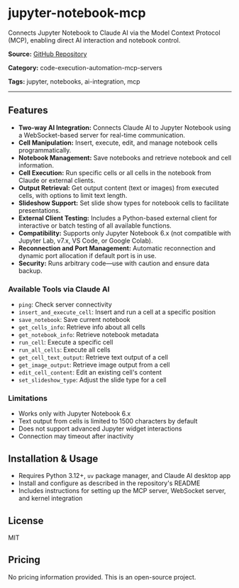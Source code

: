 # jupyter-notebook-mcp

Connects Jupyter Notebook to Claude AI via the Model Context Protocol (MCP), enabling direct AI interaction and notebook control.

**Source:** [GitHub Repository](https://github.com/jjsantos01/jupyter-notebook-mcp)

**Category:** code-execution-automation-mcp-servers

**Tags:** jupyter, notebooks, ai-integration, mcp

---

## Features

- **Two-way AI Integration:** Connects Claude AI to Jupyter Notebook using a WebSocket-based server for real-time communication.
- **Cell Manipulation:** Insert, execute, edit, and manage notebook cells programmatically.
- **Notebook Management:** Save notebooks and retrieve notebook and cell information.
- **Cell Execution:** Run specific cells or all cells in the notebook from Claude or external clients.
- **Output Retrieval:** Get output content (text or images) from executed cells, with options to limit text length.
- **Slideshow Support:** Set slide show types for notebook cells to facilitate presentations.
- **External Client Testing:** Includes a Python-based external client for interactive or batch testing of all available functions.
- **Compatibility:** Supports only Jupyter Notebook 6.x (not compatible with Jupyter Lab, v7.x, VS Code, or Google Colab).
- **Reconnection and Port Management:** Automatic reconnection and dynamic port allocation if default port is in use.
- **Security:** Runs arbitrary code—use with caution and ensure data backup.

### Available Tools via Claude AI
- `ping`: Check server connectivity
- `insert_and_execute_cell`: Insert and run a cell at a specific position
- `save_notebook`: Save current notebook
- `get_cells_info`: Retrieve info about all cells
- `get_notebook_info`: Retrieve notebook metadata
- `run_cell`: Execute a specific cell
- `run_all_cells`: Execute all cells
- `get_cell_text_output`: Retrieve text output of a cell
- `get_image_output`: Retrieve image output from a cell
- `edit_cell_content`: Edit an existing cell's content
- `set_slideshow_type`: Adjust the slide type for a cell

### Limitations
- Works only with Jupyter Notebook 6.x
- Text output from cells is limited to 1500 characters by default
- Does not support advanced Jupyter widget interactions
- Connection may timeout after inactivity

## Installation & Usage
- Requires Python 3.12+, `uv` package manager, and Claude AI desktop app
- Install and configure as described in the repository's README
- Includes instructions for setting up the MCP server, WebSocket server, and kernel integration

## License
MIT

## Pricing
No pricing information provided. This is an open-source project.
